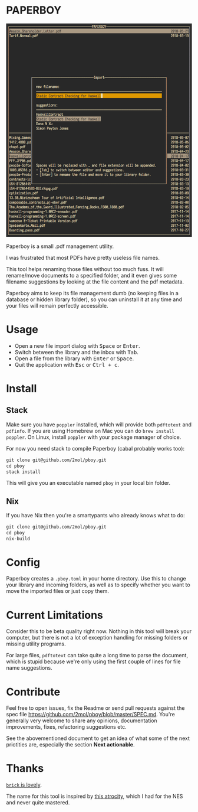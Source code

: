 # PAPERBOY

![import screen](https://raw.githubusercontent.com/2mol/pboy/master/doc/import.png)

Paperboy is a small .pdf management utility.

I was frustrated that most PDFs have pretty useless file names.

This tool helps renaming those files without too much fuss. It will rename/move documents to a specified folder, and it even gives some filename suggestions by looking at the file content and the pdf metadata.

Paperboy aims to keep its file management dumb (no keeping files in a database or hidden library folder), so you can uninstall it at any time and your files will remain perfectly accessible.

# Usage

- Open a new file import dialog with <kbd>Space</kbd> or <kbd>Enter</kbd>.
- Switch between the library and the inbox with <kbd>Tab</kbd>.
- Open a file from the library with <kbd>Enter</kbd> or <kbd>Space</kbd>.
- Quit the application with <kbd>Esc</kbd> or <kbd>Ctrl + c</kbd>.

# Install

## Stack

Make sure you have `poppler` installed, which will provide both `pdftotext` and `pdfinfo`. If you are using Homebrew on Mac you can do `brew install poppler`. On Linux, install `poppler` with your package manager of choice.

For now you need stack to compile Paperboy (cabal probably works too):

```
git clone git@github.com/2mol/pboy.git
cd pboy
stack install
```

This will give you an executable named `pboy` in your local bin folder.

## Nix

If you have Nix then you're a smartypants who already knows what to do:

```
git clone git@github.com/2mol/pboy.git
cd pboy
nix-build
```

# Config

Paperboy creates a `.pboy.toml` in your home directory. Use this to change your library and incoming folders, as well as to specify whether you want to move the imported files or just copy them.

# Current Limitations

Consider this to be beta quality right now. Nothing in this tool will break your computer, but there is not a lot of exception handling for missing folders or missing utility programs.

For large files, `pdftotext` can take quite a long time to parse the document, which is stupid because we're only using the first couple of lines for file name suggestions.

# Contribute

Feel free to open issues, fix the Readme or send pull requests against the spec file https://github.com/2mol/pboy/blob/master/SPEC.md. You're generally very welcome to share any opinions, documentation improvements, fixes, refactoring suggestions etc.

See the abovementioned document to get an idea of what some of the next priotities are, especially the section **Next actionable**.

# Thanks

[`brick` is lovely](https://github.com/jtdaugherty/brick/).

The name for this tool is inspired by [this atrocity](https://en.wikipedia.org/wiki/Paperboy_(video_game)), which I had for the NES and never quite mastered.
